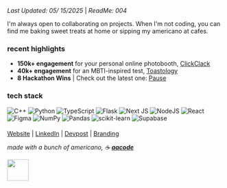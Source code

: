 *Last Updated: 05/ 15/2025* | *ReadMe: 004*

I'm always open to collaborating on projects. When I'm not coding, you can find me baking sweet treats at home or sipping my americano at cafes. 

### recent highlights  
- **150k+ engagement** for your personal online photobooth, [ClickClack](https://clickclack-aacode.vercel.app/)
- **40k+ engagement** for an MBTI-inspired test, [Toastology](https://bit.ly/toastology)
- **8 Hackathon Wins** | Check out the latest one: [Pause](https://devpost.com/software/pause-03gtv6)

### tech stack
![C++](https://img.shields.io/badge/c++-%2300599C.svg?style=for-the-badge&logo=c%2B%2B&logoColor=white) ![Python](https://img.shields.io/badge/python-3670A0?style=for-the-badge&logo=python&logoColor=ffdd54) ![TypeScript](https://img.shields.io/badge/typescript-%23007ACC.svg?style=for-the-badge&logo=typescript&logoColor=white) ![Flask](https://img.shields.io/badge/flask-%23000.svg?style=for-the-badge&logo=flask&logoColor=white) ![Next JS](https://img.shields.io/badge/Next-black?style=for-the-badge&logo=next.js&logoColor=white) ![NodeJS](https://img.shields.io/badge/node.js-6DA55F?style=for-the-badge&logo=node.js&logoColor=white) ![React](https://img.shields.io/badge/react-%2320232a.svg?style=for-the-badge&logo=react&logoColor=%2361DAFB) ![Figma](https://img.shields.io/badge/figma-%23F24E1E.svg?style=for-the-badge&logo=figma&logoColor=white) ![NumPy](https://img.shields.io/badge/numpy-%23013243.svg?style=for-the-badge&logo=numpy&logoColor=white) ![Pandas](https://img.shields.io/badge/pandas-%23150458.svg?style=for-the-badge&logo=pandas&logoColor=white) ![scikit-learn](https://img.shields.io/badge/scikit--learn-%23F7931E.svg?style=for-the-badge&logo=scikit-learn&logoColor=white) ![Supabase](https://img.shields.io/badge/Supabase-3ECF8E?style=for-the-badge&logo=supabase&logoColor=white)

<!-- ### stats
![](https://github-readme-stats.vercel.app/api?username=aureliasindhu&theme=react&hide_border=true&include_all_commits=true&count_private=true)<br/>
![](https://github-readme-streak-stats.herokuapp.com/?user=aureliasindhu&theme=react&hide_border=true)<br/> -->
<!-- ![](https://github-readme-stats.vercel.app/api/top-langs/?username=aureliasindhu&theme=react&hide_border=true&include_all_commits=true&count_private=true&layout=compact) -->

<!-- ### trophies
![](https://github-trophies.vercel.app/?username=aureliasindhu&theme=discord&no-frame=true&no-bg=true&margin-w=4)

[![](https://visitcount.itsvg.in/api?id=aureliasindhu&icon=2&color=1)](https://visitcount.itsvg.in) -->

####
<!-- ### connect with me at -->
[Website](https://aacode.vercel.app/) | [LinkedIn](https://www.linkedin.com/in/aurelia-sindhunirmala/) | [Devpost](https://devpost.com/AureliaSindhu) | [Branding](https://www.figma.com/proto/GvPJTws5xPyyQoapNYJbDw/portfo?page-id=0%3A1&node-id=367-614&viewport=-813%2C-4619%2C0.29&t=uc3zhP929KxXZTA0-1&scaling=contain&content-scaling=fixed&starting-point-node-id=367%3A614)

*made with a bunch of americano, ☕️ [**aacode**](https://www.instagram.com/aacodee/?hl=en)*

<img src="https://github.com/user-attachments/assets/a1886660-d9e1-41b6-9056-3462d1bdd6b0"  width="50" height="50"/>
